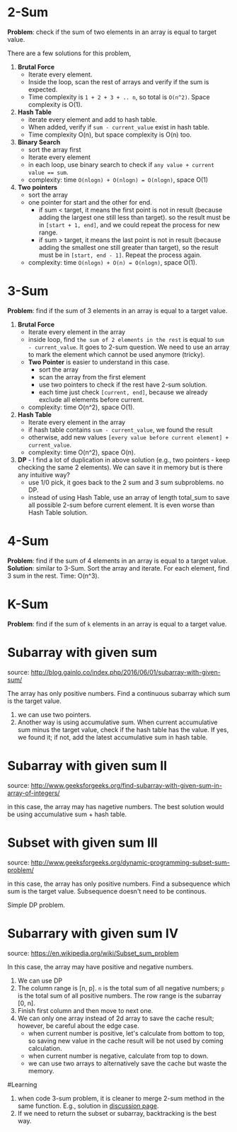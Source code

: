 # 2-Sum

**Problem**: check if the sum of two elements in an array is equal to target value.

There are a few solutions for this problem,

1. **Brutal Force**
	* Iterate every element. 
	* Inside the loop, scan the rest of arrays and verify if the sum is expected. 
	* Time complexity is `1 + 2 + 3 + .. n`, so total is `O(n^2)`. Space complexity is O(1).
2. **Hash Table**
	* iterate every element and add to hash table. 
	* When added, verify if `sum - current_value` exist in hash table. 
	* Time complexity O(n), but space complexity is O(n) too.
3. **Binary Search**
	* sort the array first
	* Iterate every element
	* in each loop, use binary search to check if `any value + current value == sum`.
	* complexity: time `O(nlogn) + O(nlogn) = O(nlogn)`, space O(1)
4. **Two pointers**
	* sort the array
	* one pointer for start and the other for end.
		* if sum < target, it means the first point is not in result (because adding the largest one still less than target). so the result must be in `[start + 1, end]`, and we could repeat the process for new range.
		* if sum > target, it means the last point is not in result (because adding the smallest one still greater than target), so the result must be in `[start, end - 1]`. Repeat the process again.
	* complexity: time `O(nlogn) + O(n) = O(nlogn)`, space O(1).

# 3-Sum
**Problem**: find if the sum of 3 elements in an array is equal to a target value.

1. **Brutal Force**
	* Iterate every element in the array
	* inside loop, find `the sum of 2 elements in the rest` is equal to `sum - current_value`. It goes to 2-sum question. We need to use an array to mark the element which cannot be used anymore (tricky). 
	* **Two Pointer** is easier to understand in this case.
		* sort the array
		* scan the array from the first element
		* use two pointers to check if the rest have 2-sum solution.
		* each time just check `[current, end]`, because we already exclude all elements before current.
	* complexity: time O(n^2), space O(1).
2. **Hash Table**
	* Iterate every element in the array
	* if hash table contains `sum - current_value`, we found the result
	* otherwise, add new values `[every value before current element] + current_value`.
	* complexity: time O(n^2), space O(n).
3. **DP** - I find a lot of duplication in above solution (e.g., two pointers - keep checking the same 2 elements). We can save it in memory but is there any intuitive way?
	* use 1/0 pick, it goes back to the 2 sum and 3 sum subproblems. no DP.
	* instead of using Hash Table, use an array of length total_sum to save all possible 2-sum before current element. It is even worse than Hash Table solution.


# 4-Sum
**Problem**: find if the sum of 4 elements in an array is equal to a target value.
**Solution**: similar to 3-Sum. Sort the array and iterate. For each element, find 3 sum in the rest. Time: O(n^3).

# K-Sum
**Problem**: find if the sum of `k` elements in an array is equal to a target value.

# Subarray with given sum
source: http://blog.gainlo.co/index.php/2016/06/01/subarray-with-given-sum/

The array has only positive numbers. Find a continuous subarray which sum is the target value.

1. we can use two pointers.
2. Another way is using accumulative sum. When current accumulative sum minus the target value, check if the hash table has the value. If yes, we found it; if not, add the latest accumulative sum in hash table.

# Subarray with given sum II
source: http://www.geeksforgeeks.org/find-subarray-with-given-sum-in-array-of-integers/

in this case, the array may has nagetive numbers. The best solution would be using accumulative sum + hash table.

# Subset with given sum III
source: http://www.geeksforgeeks.org/dynamic-programming-subset-sum-problem/

in this case, the array has only positive numbers. Find a subsequence which sum is the target value. Subsequence doesn't need to be continous.

Simple DP problem. 

# Subarrary with given sum IV
source: https://en.wikipedia.org/wiki/Subset_sum_problem

In this case, the array may have positive and negative numbers. 

1. We can use DP
2. The column range is [n, p]. `n` is the total sum of all negative numbers; `p` is the total sum of all positive numbers. The row range is the subarray [0, n].
3. Finish first column and then move to next one.
4. We can only one array instead of 2d array to save the cache result; however, be careful about the edge case.
	* when current number is positive, let's calculate from bottom to top, so saving new value in the cache result will be not used by coming calculation.
	* when current number is negative, calculate from top to down.
	* we can use two arrays to alternatively save the cache but waste the memory.


#Learning
1. when code 3-sum problem, it is cleaner to merge 2-sum method in the same function. E.g., solution in [discussion page](https://leetcode.com/problems/3sum-closest/?tab=Solutions).
2. If we need to return the subset or subarray, backtracking is the best way.
